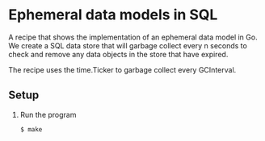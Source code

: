 # Ephemeral data models in SQL

A recipe that shows the implementation of an ephemeral data model in Go. We create a SQL data store that will garbage collect every n seconds to check and remove any data objects in the store that have expired.

The recipe uses the time.Ticker to garbage collect every GCInterval.

## Setup

1. Run the program

   ```bash
   $ make
   ```
